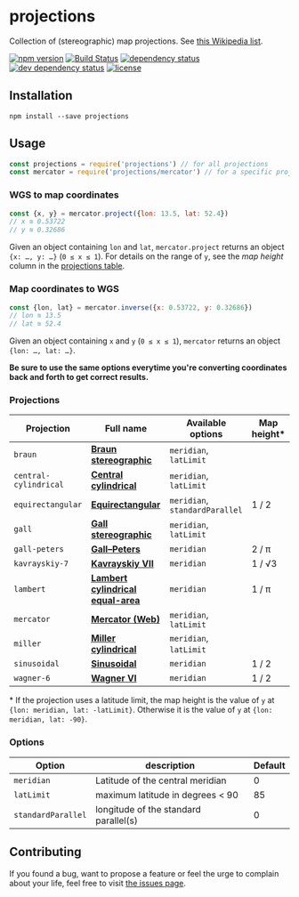 # projections

Collection of (stereographic) map projections. See [this Wikipedia list](https://en.wikipedia.org/wiki/List_of_map_projections).

[![npm version](https://img.shields.io/npm/v/projections.svg)](https://www.npmjs.com/package/projections)
[![Build Status](https://travis-ci.org/juliuste/projections.svg?branch=master)](https://travis-ci.org/juliuste/projections)
[![dependency status](https://img.shields.io/david/juliuste/projections.svg)](https://david-dm.org/juliuste/projections)
[![dev dependency status](https://img.shields.io/david/dev/juliuste/projections.svg)](https://david-dm.org/juliuste/projections#info=devDependencies)
[![license](https://img.shields.io/github/license/juliuste/projections.svg?style=flat)](LICENSE)

## Installation

```shell
npm install --save projections
```

## Usage

```js
const projections = require('projections') // for all projections
const mercator = require('projections/mercator') // for a specific projection
```

### WGS to map coordinates

```js
const {x, y} = mercator.project({lon: 13.5, lat: 52.4})
// x ≊ 0.53722
// y ≊ 0.32686
```

Given an object containing `lon` and `lat`, `mercator.project` returns an object `{x: …, y: …}` (`0 ≤ x ≤ 1`). For details on the range of `y`, see the *map height* column in the [projections table](#projections).

### Map coordinates to WGS

```js
const {lon, lat} = mercator.inverse({x: 0.53722, y: 0.32686})
// lon ≊ 13.5
// lat ≊ 52.4
```
Given an object containing `x` and `y` (`0 ≤ x ≤ 1`), `mercator` returns an object `{lon: …, lat: …}`.

**Be sure to use the same options everytime you're converting coordinates back and forth to get correct results.**

### Projections

Projection | Full name | Available options | Map height\*
---------- | --------- | ----------------- | -----------
`braun` | **[Braun stereographic](https://en.wikipedia.org/wiki/Gall_stereographic_projection#Braun_stereographic_projection)** | `meridian`, `latLimit`
`central-cylindrical` | **[Central cylindrical](https://en.wikipedia.org/wiki/Central_cylindrical_projection)** | `meridian`, `latLimit`
`equirectangular` | **[Equirectangular](https://en.wikipedia.org/wiki/Equirectangular_projection)** | `meridian`, `standardParallel` | 1 / 2
`gall` | **[Gall stereographic](https://en.wikipedia.org/wiki/Gall_stereographic_projection)** | `meridian`, `latLimit` |
`gall-peters` | **[Gall–Peters](https://en.wikipedia.org/wiki/Gall%E2%80%93Peters_projection)** | `meridian` | 2 / π
`kavrayskiy-7` | **[Kavrayskiy VII](https://en.wikipedia.org/wiki/Kavrayskiy_VII_projection)** | `meridian` | 1 / √3
`lambert` | **[Lambert cylindrical equal-area](https://en.wikipedia.org/wiki/Lambert_cylindrical_equal-area_projection)** | `meridian` | 1 / π
`mercator` | **[Mercator (Web)](http://mathworld.wolfram.com/MercatorProjection.html)** | `meridian`, `latLimit` |
`miller` | **[Miller cylindrical](https://en.wikipedia.org/wiki/Miller_cylindrical_projection)** | `meridian`, `latLimit` |
`sinusoidal` | **[Sinusoidal](https://en.wikipedia.org/wiki/Sinusoidal_projection)** | `meridian` | 1 / 2
`wagner-6` | **[Wagner VI](https://en.wikipedia.org/wiki/Wagner_VI_projection)** | `meridian` | 1 / 2

\* If the projection uses a latitude limit, the map height is the value of `y` at `{lon: meridian, lat: -latLimit}`. Otherwise it is the value of `y` at `{lon: meridian, lat: -90}`.

### Options

Option | description | Default
------ | ----------- | -------
`meridian` | Latitude of the central meridian | 0
`latLimit` | maximum latitude in degrees < 90 | 85
`standardParallel` | longitude of the standard parallel(s) | 0

## Contributing

If you found a bug, want to propose a feature or feel the urge to complain about your life, feel free to visit [the issues page](https://github.com/juliuste/projections/issues).
